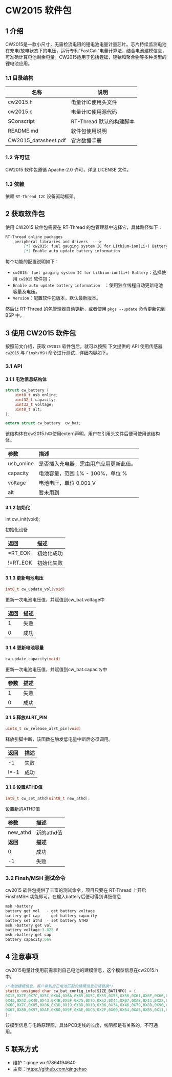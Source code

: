 # CW2015 软件包

## 1 介绍

CW2015是一款小尺寸，无需检流电阻的锂电池电量计量芯片。芯片持续监测电池在充电/放电状态下的电压，运行专利“FastCali”电量计算法，结合电池建模信息，可准确计算电池剩余电量。CW2015适用于包括锂锰，锂钴和聚合物等多种类型的锂电池应用。

### 1.1 目录结构

| 名称 | 说明 |
| ---- | ---- |
| cw2015.h | 电量计IC使用头文件 |
| cw2015.c | 电量计IC使用源代码 |
| SConscript | RT-Thread 默认的构建脚本 |
| README.md | 软件包使用说明 |
| CW2015_datasheet.pdf | 官方数据手册 |

### 1.2 许可证

CW2015 软件包遵循  Apache-2.0 许可，详见 LICENSE 文件。

### 1.3 依赖

依赖 `RT-Thread I2C` 设备驱动框架。

## 2 获取软件包

使用 CW2015 软件包需要在 RT-Thread 的包管理器中选择它，具体路径如下：

```markdown
RT-Thread online packages
    peripheral libraries and drivers  --->
        [*] cw2015: fuel gauging system IC for Lithium-ion(Li+) Battery  --->
        [*] Enable auto update battery information                                               Version (latest)  --->
```


每个功能的配置说明如下：

- `cw2015: fuel gauging system IC for Lithium-ion(Li+) Battery`：选择使用 `cw2015` 软件包；
- `Enable auto update battery information  `：使用独立线程自动更新电池容量及电压。
- `Version`：配置软件包版本，默认最新版本。

然后让 RT-Thread 的包管理器自动更新，或者使用 `pkgs --update` 命令更新包到 BSP 中。

## 3 使用 CW2015 软件包

按照前文介绍，获取 `CW2015` 软件包后，就可以按照 下文提供的 API 使用传感器 `cw2015` 与 `Finsh/MSH` 命令进行测试，详细内容如下。

### 3.1 API

#### 3.1.1  电池信息结构体

```c
struct cw_battery {
	uint8_t usb_online;
	uint32_t capacity;
	uint32_t voltage;
	uint8_t alt;
};
```

```C
extern struct cw_battery  cw_bat;
```

该结构体在cw2015.h中使用extern声明，用户在引用头文件后便可使用该结构体。

| 参数    | 描述                      |
| :----- | :----------------------- |
| usb_online | 是否插入充电器，需由用户应用更新此值。 |
| capacity | 电池容量，范围 1% - 100%，单位 % |
| voltage | 电池电压，单位 0.001 V |
| alt | 暂未用到 |

#### 3.1.2  初始化

int cw_init(void);

初始化设备

| 返回     | 描述       |
| :------- | :--------- |
| =RT_EOK  | 初始化成功 |
| !=RT_EOK | 初始化失败 |

#### 3.1.3 更新电池电压

```c
int8_t cw_update_vol(void)
```

更新一次电池电压值，并赋值到cw_bat.voltage中

| 返回 | 描述 |
| :--- | :--- |
| 1    | 失败 |
| 0    | 成功 |

#### 3.1.4 更新电池容量

```C
cw_update_capacity(void)
```

更新一次电池电压值，并赋值到cw_bat.capacity中

| 参数 | 描述 |
| :--- | :--- |
| 1    | 失败 |
| 0    | 成功 |

#### 3.1.5 释放ALRT_PIN

```c
uint8_t cw_release_alrt_pin(void)
```

释放引脚中断，该函数在触发低电量中断后必须调用。

| 返回 | 描述 |
| :--- | :--- |
| -1   | 失败 |
| !=-1 | 成功 |

#### 3.1.6 设置ATHD值

```c
int8_t cw_set_athd(uint8_t new_athd);
```

设置新的ATHD值

| 参数     | 描述       |
| :------- | :--------- |
| new_athd | 新的athd值 |
| **返回** | **描述**   |
| 0        | 成功       |
| -1       | 失败       |

### 3.2 Finsh/MSH 测试命令

cw2015 软件包提供了丰富的测试命令，项目只要在 RT-Thread 上开启 Finsh/MSH 功能即可。在输入battery后便可得到详细信息

```c
msh >battery
battery get vol   - get battery voltage
battery get cap   - get battery capacity
battery set athd  - set battery ATHD
msh >battery get vol
battery voltage:3.825 V
msh >battery get cap
battery capacity:66%
```

## 4 注意事项

cw2015电量计使用前需拿到自己电池的建模信息，这个模型信息在cw2015.h中。

```c
/*电池建模信息，客户拿到自己电池匹配的建模信息后请替换*/
static unsigned char cw_bat_config_info[SIZE_BATINFO] = {
0X15,0X7E,0X7C,0X5C,0X64,0X6A,0X65,0X5C,0X55,0X53,0X56,0X61,0X6F,0X66,0X50,0X48,
0X43,0X42,0X40,0X43,0X4B,0X5F,0X75,0X7D,0X52,0X44,0X07,0XAE,0X11,0X22,0X40,0X56,
0X6C,0X7C,0X85,0X86,0X3D,0X19,0X8D,0X1B,0X06,0X34,0X46,0X79,0X8D,0X90,0X90,0X46,
0X67,0X80,0X97,0XAF,0X80,0X9F,0XAE,0XCB,0X2F,0X00,0X64,0XA5,0XB5,0X11,0XD0,0X11
};
```

该模型信息与电路原理图，具体PCB走线的长度，线阻都是有关系的，不可通用。

## 5 联系方式

* 维护：qinge wx:17864194640
* 主页：https://github.com/qingehao

